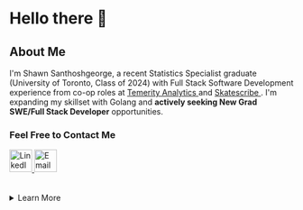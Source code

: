# Hello there 👋

## About Me

I'm Shawn Santhoshgeorge, a recent Statistics Specialist graduate
(University of Toronto, Class of 2024) with Full Stack Software Development
experience from co-op roles at <a target="_blank" rel="noopener" href="https://temerityanalytics.com/">
Temerity Analytics </a> and <a target="_blank" rel="noopener" href="https://www.skatescribe.com/">
Skatescribe </a>. I'm expanding my skillset with Golang and
__actively seeking New Grad SWE/Full Stack Developer__ opportunities.

### Feel Free to Contact Me

<a target="_blank" rel="noopener" href="https://www.linkedin.com/in/shawnsg/">
    <img loading="lazy"
        src="https://cdn.jsdelivr.net/gh/devicons/devicon@latest/icons/linkedin/linkedin-original.svg"
        alt="LinkedIn"
        width="40" height="40" />
</a>
<a target="_blank" rel="noopener" href="mailto:shawn.santhoshgeorge@gmail.com?subject=Hello Shawn, f
    rom GitHub">
    <img loading="lazy"
        src="https://cdn-icons-png.flaticon.com/512/1933/1933005.png"
        alt="Email"
        width="40"
        height="40" />
</a>

<br />
<br />
<br />

<details>
  <summary>Learn More</summary>

### Toolset

<table>
    <tr>
        <td>Languages</td>
        <td>
            <img loading="lazy"
                src="https://cdn.jsdelivr.net/gh/devicons/devicon@latest/icons/html5/html5-original.svg"
                alt="HTML5"
                width="50"
                height="50" />
            <img loading="lazy"
                src="https://cdn.jsdelivr.net/gh/devicons/devicon@latest/icons/css3/css3-original.svg"
                alt="CSS3"
                width="50"
                height="50" />
            <img loading="lazy"
                src="https://cdn.jsdelivr.net/gh/devicons/devicon@latest/icons/javascript/javascript-plain.svg"
                alt="JavaScript"
                width="50"
                height="50" />
            <img loading="lazy"
                src="https://cdn.jsdelivr.net/gh/devicons/devicon@latest/icons/typescript/typescript-plain.svg"
                alt="TypeScript"
                width="50"
                height="50" />
            <img loading="lazy"
                src="https://cdn.jsdelivr.net/gh/devicons/devicon@latest/icons/python/python-original-wordmark.svg"
                alt="Python"
                width="50"
                height="50" />
            <img loading="lazy"
                src="https://cdn.jsdelivr.net/gh/devicons/devicon@latest/icons/java/java-original-wordmark.svg"
                alt="Java"
                width="50"
                height="50" />
            <img loading="lazy"
                src="https://cdn.jsdelivr.net/gh/devicons/devicon@latest/icons/bash/bash-plain.svg"
                alt="Bash"
                width="50"
                height="50" />
        </td>
    </tr>
    <tr>
        <td>Frontend Development</td>
        <td>
            <table>
                <tr>
                    <td>Styling</td>
                    <td>
                        <img loading="lazy"
                            src="https://cdn.jsdelivr.net/gh/devicons/devicon@latest/icons/sass/sass-original.svg"
                            alt="SASS/SCSS"
                            width="50"
                            height="50" />
                        <img loading="lazy"
                            src="https://cdn.jsdelivr.net/gh/devicons/devicon@latest/icons/tailwindcss/tailwindcss-original.svg"
                            alt="TailwindCSS"
                            width="50"
                            height="50" />
                    <td>
                </tr>
                <tr>
                    <td>Frameworks</td>
                    <td>
                        <img loading="lazy"
                            src="https://cdn.jsdelivr.net/gh/devicons/devicon@latest/icons/react/react-original.svg"
                            alt="React.js"
                            width="50"
                            height="50" />
                        <img loading="lazy"
                            src="https://cdn.jsdelivr.net/gh/devicons/devicon@latest/icons/angular/angular-original.svg"
                            alt="Angular"
                            width="50"
                            height="50" />
                        <img loading="lazy"
                            src="https://cdn.jsdelivr.net/gh/devicons/devicon@latest/icons/nextjs/nextjs-original-wordmark.svg"
                            alt="Next.js"
                            width="50"
                            height="50" />
                        <img loading="lazy"
                            src="https://cdn.jsdelivr.net/gh/devicons/devicon@latest/icons/astro/astro-original.svg"
                            alt="Astro"
                            width="50"
                            height="50" />
                    </td>
                </tr>
            </table>
        </td>
    </tr>
    <tr>
        <td>Backend Development</td>
        <td>
            <img loading="lazy"
                src="https://cdn.jsdelivr.net/gh/devicons/devicon@latest/icons/nodejs/nodejs-original-wordmark.svg"
                alt="Node.js"
                width="50"
                height="50" />
            <img loading="lazy"
                src="https://cdn.jsdelivr.net/gh/devicons/devicon@latest/icons/flask/flask-original.svg"
                alt="Flask"
                width="50"
                height="50" />
            <img loading="lazy"
                src="https://cdn.jsdelivr.net/gh/devicons/devicon@latest/icons/django/django-plain-wordmark.svg"
                alt="Django"
                width="50"
                height="50" />
             <img loading="lazy"
                src="https://cdn.jsdelivr.net/gh/devicons/devicon@latest/icons/fastapi/fastapi-original.svg"
                alt="FastAPI"
                width="50"
                height="50" />
        </td>
    </tr>
    <tr>
        <td>Databases</td>
        <td>
            <img loading="lazy"
                src="https://cdn.jsdelivr.net/gh/devicons/devicon@latest/icons/sqlite/sqlite-original-wordmark.svg"
                alt="sqlite"
                width="50"
                height="50" />
            <img loading="lazy"
                src="https://cdn.jsdelivr.net/gh/devicons/devicon@latest/icons/postgresql/postgresql-original-wordmark.svg"
                alt="PostgreSQL"
                width="50"
                height="50" />
            <img loading="lazy"
                src="https://cdn.jsdelivr.net/gh/devicons/devicon@latest/icons/mongodb/mongodb-original-wordmark.svg"
                alt="MongoDB"
                width="50"
                height="50" />
        </td>
    </tr>
    <tr>
        <td>Testing</td>
        <td>
             <img loading="lazy"
                src="https://cdn.jsdelivr.net/gh/devicons/devicon@latest/icons/jest/jest-plain.svg"
                alt="Jest"
                width="50"
                height="50" />
            <img loading="lazy"
                src="https://cdn.jsdelivr.net/gh/devicons/devicon@latest/icons/mocha/mocha-original.svg"
                alt="Mocha"
                width="50"
                height="50" />
        </td>
    </tr>
    <tr>
        <td>Others/Misc</td>
        <td>
            <img loading="lazy"
                src="https://cdn.jsdelivr.net/gh/devicons/devicon@latest/icons/docker/docker-original.svg"
                alt="Docker"
                width="50"
                height="50" />
            <img loading="lazy"
                src="https://cdn.jsdelivr.net/gh/devicons/devicon@latest/icons/figma/figma-original.svg"
                alt="Figma"
                width="50"
                height="50" />
            <img loading="lazy"
                src="https://cdn.jsdelivr.net/gh/devicons/devicon@latest/icons/postman/postman-original.svg"
                alt="Postman"
                width="50"
                height="50" />
            <img loading="lazy"
                src="https://cdn.jsdelivr.net/gh/devicons/devicon@latest/icons/googlecloud/googlecloud-original.svg"
                alt="Google Cloud"
                width="50"
                height="50" />
            <img loading="lazy"
                src="https://cdn.jsdelivr.net/gh/devicons/devicon@latest/icons/sentry/sentry-original.svg"
                alt="Sentry"
                width="50"
                height="50" />
        </td>
    </tr>
</table>

<br />

### My GitHub Stats

<center>
    <img loading="lazy"
        src="https://github-profile-trophy.vercel.app/?username=ShawnGeorge03&no-bg=true&margin-w=10&theme=algolia&title=Repositories,Followers,Reviews,Experience,Commits,Issues,PullRequest,MultiLanguage"
        alt="GitHub Trophies"
    />
    <table>
        <tr>
            <td>
                <img loading="lazy"
                src="https://github-readme-stats.vercel.app/api?username=ShawnGeorge03&count_private=true&show_icons=true&theme=algolia&hide_border=true&include_all_commits=true"
                    alt="Github Readme Stats" />
            </td>
            <td rowspan="2">
                <img loading="lazy"
                    src="https://github-readme-stats.vercel.app/api/top-langs/?username=ShawnGeorge03&layout=donut&langs_count=10&theme=algolia&size_weight=0&count_weight=1"
                    alt="Most Used Languages" />
            </td>
        </tr>
        <tr>
            <td>
                <img loading="lazy"
                    src="https://github-readme-streak-stats.herokuapp.com/?user=ShawnGeorge03&theme=algolia&hide_border=true"
                    alt="Github Streaks"/>
            </td>
        </tr>
    </table>
</center>
</details>
